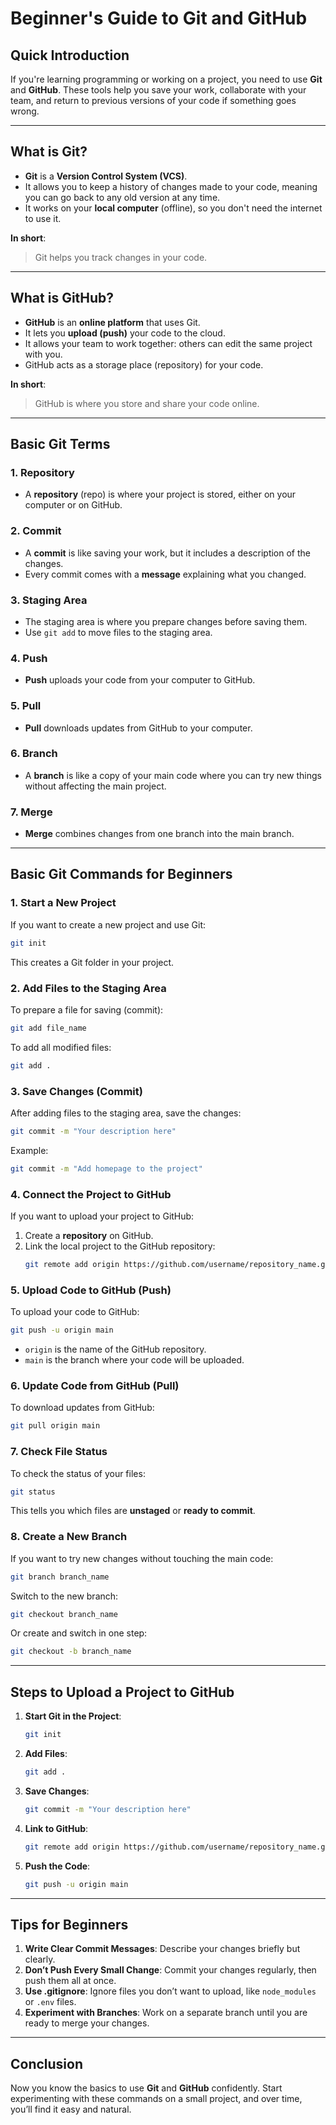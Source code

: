 # Beginner's Guide to Git and GitHub

## Quick Introduction
If you're learning programming or working on a project, you need to use **Git** and **GitHub**.
These tools help you save your work, collaborate with your team, and return to previous versions of your code if something goes wrong.

---

## What is Git?
- **Git** is a **Version Control System (VCS)**.
- It allows you to keep a history of changes made to your code, meaning you can go back to any old version at any time.
- It works on your **local computer** (offline), so you don't need the internet to use it.

**In short**:
> Git helps you track changes in your code.

---

## What is GitHub?
- **GitHub** is an **online platform** that uses Git.
- It lets you **upload (push)** your code to the cloud.
- It allows your team to work together: others can edit the same project with you.
- GitHub acts as a storage place (repository) for your code.

**In short**:
> GitHub is where you store and share your code online.

---

## Basic Git Terms

### 1. Repository
- A **repository** (repo) is where your project is stored, either on your computer or on GitHub.

### 2. Commit
- A **commit** is like saving your work, but it includes a description of the changes.
- Every commit comes with a **message** explaining what you changed.

### 3. Staging Area
- The staging area is where you prepare changes before saving them.
- Use `git add` to move files to the staging area.

### 4. Push
- **Push** uploads your code from your computer to GitHub.

### 5. Pull
- **Pull** downloads updates from GitHub to your computer.

### 6. Branch
- A **branch** is like a copy of your main code where you can try new things without affecting the main project.

### 7. Merge
- **Merge** combines changes from one branch into the main branch.

---

## Basic Git Commands for Beginners

### 1. Start a New Project
If you want to create a new project and use Git:
```bash
git init
```
This creates a Git folder in your project.

### 2. Add Files to the Staging Area
To prepare a file for saving (commit):
```bash
git add file_name
```
To add all modified files:
```bash
git add .
```

### 3. Save Changes (Commit)
After adding files to the staging area, save the changes:
```bash
git commit -m "Your description here"
```
Example:
```bash
git commit -m "Add homepage to the project"
```

### 4. Connect the Project to GitHub
If you want to upload your project to GitHub:
1. Create a **repository** on GitHub.
2. Link the local project to the GitHub repository:
   ```bash
   git remote add origin https://github.com/username/repository_name.git
   ```

### 5. Upload Code to GitHub (Push)
To upload your code to GitHub:
```bash
git push -u origin main
```
- `origin` is the name of the GitHub repository.
- `main` is the branch where your code will be uploaded.

### 6. Update Code from GitHub (Pull)
To download updates from GitHub:
```bash
git pull origin main
```

### 7. Check File Status
To check the status of your files:
```bash
git status
```
This tells you which files are **unstaged** or **ready to commit**.

### 8. Create a New Branch
If you want to try new changes without touching the main code:
```bash
git branch branch_name
```
Switch to the new branch:
```bash
git checkout branch_name
```
Or create and switch in one step:
```bash
git checkout -b branch_name
```

---

## Steps to Upload a Project to GitHub
1. **Start Git in the Project**:
   ```bash
   git init
   ```
2. **Add Files**:
   ```bash
   git add .
   ```
3. **Save Changes**:
   ```bash
   git commit -m "Your description here"
   ```
4. **Link to GitHub**:
   ```bash
   git remote add origin https://github.com/username/repository_name.git
   ```
5. **Push the Code**:
   ```bash
   git push -u origin main
   ```

---

## Tips for Beginners
1. **Write Clear Commit Messages**: Describe your changes briefly but clearly.
2. **Don’t Push Every Small Change**: Commit your changes regularly, then push them all at once.
3. **Use .gitignore**: Ignore files you don’t want to upload, like `node_modules` or `.env` files.
4. **Experiment with Branches**: Work on a separate branch until you are ready to merge your changes.

---

## Conclusion
Now you know the basics to use **Git** and **GitHub** confidently. 
Start experimenting with these commands on a small project, and over time, you’ll find it easy and natural.

